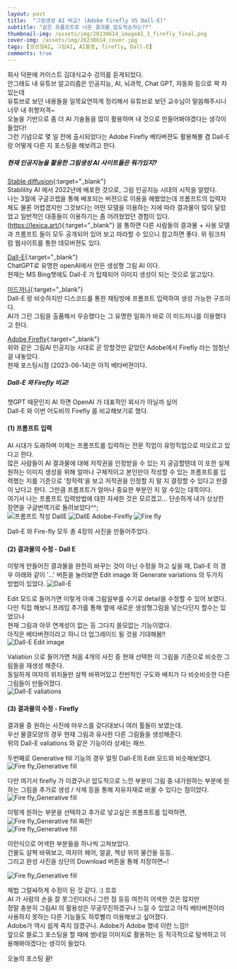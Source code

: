```yaml
---
layout: post
title:  "그림생성 AI 비교! (Adobe Firefly VS Dall-E)"
subtitle: "같은 프롬프트로 나온 결과물_압도적승자는??"
thumbnail-img: /assets/img/20230614_imageAI_3_firefly_final.png
cover-img: /assets/img/20230614_cover.jpg
tags: [생성형AI, 그림AI, AI활용, firefly, Dall-E]
comments: true
---
```


회사 덕분에 카이스트 김대식교수 강의를 듣게되었다. <br>
안그래도 내 유튜브 알고리즘은 인공지능, AI, 뇌과학, Chat GPT, 자동화 등으로 꽉 차있는데 <br>
유튜브로 보던 내용들을 일목요연하게 정리해서 유튜브로 보던 교수님이 말씀해주시니 너무 내 취향저격~<br> 오늘을 기반으로 좀 더 AI 기술들을 많이 활용하며 내 것으로 만들어봐야겠다는 생각이 들었다! <br>
그런 기념으로 몇 일 전에 출시되었다는 Adobe Firefly 베타버젼도 활용해볼 겸 Dall-E 랑 어떻게 다른 지 포스팅을 해보려고 한다. 


##### 현재 인공지능을 활용한 그림생성 AI 사이트들은 뭐가있지? 

[Stable diffusion](https://stablediffusionweb.com/#demo){:target="_blank"} <br>
 Stablility AI 에서 2022년에 배포한 것으로, 그림 인공지능 시대의 시작을 알렸다. <br>
 나는 3월에 구글코랩을 통해 배포되는 버젼으로 이용을 해봤었는데 프롬프트의 입력자체도 물론 어렵겠지만 그것보다는 어떤 모델을 이용하는 지에 따라 결과물이 많이 달랐었고 일반적인 대중들이 이용하기는 좀 어려웠었던 경험이 있다.<br>
 (https://lexica.art/){:target="_blank"} 을 통하면 다른 사람들의 결과물 + 사용 모델과 프롬프트 들이 모두 공개되어 있어 보고 따라할 수 있으니 참고하면 좋다. 위 링크처럼 웹사이트를 통한 데모버젼도 있다. <br>

[Dall-E](https://labs.openai.com/){:target="_blank"}<br>
 ChatGPT로 유명한 openAI에서 만든 생성형 그림 AI 이다.<br>
 현재는 MS Bing챗에도 Dall-E 가 탑재되어 이미지 생성이 되는 것으로 알고있다. <br>

[미드저니](https://discord.com/invite/midjourney){:target="_blank"}<br>
 Dall-E 랑 비슷하지만 디스코드를 통한 채팅방에 프롬프트 입력하여 생성 가능한 구조이다. <br>AI가 그린 그림을 출품해서 우승했다는 그 유명한 일화가 바로 이 미드저니를 이용했다고 한다. <br>

[Adobe Firefly](https://firefly.adobe.com/){:target="_blank"}<br>
 위와 같은 그림AI 인공지능 시대로 곧 망할것만 같았던 Adobe에서 Firefly 라는 엄청난걸 내놓았다. <br>현재 포스팅시점 (2023-06-14)은 아직 베타버젼이다. <br>


##### Dall-E 와 Firefly 비교! 

챗GPT 때문인지 AI 하면 OpenAI 가 대표적인 회사가 아닐까 싶어<br>
Dall-E 와 이번 어도비의 Firefly 를 비교해보기로 했다. <br>

#### (1) 프롬프트 입력

AI 시대가 도래하며 이제는 프롬프트를 입력하는 전문 직업이 유망직업으로 떠오르고 있다고 한다.<br>
많은 사람들이 AI 결과물에 대해 저작권을 인정받을 수 있는 지 궁금할텐데 이 또한 실제 원하는 이미지 생성을 위해 얼마나 구체적이고 본인만이 작성할 수 있는 프롬프트를 입력했는 지를 기준으로 '창작력'을 보고 저작권을 인정할 지 말 지 결정할 수 있다고 판결이 났다고 한다. 그만큼 프롬프트가 얼마나 중요한 부분인 지 알 수있는 대목이다.  <br>
여기서 나는 프롬프트 입력방법에 대한 자세한 것은 모르겠고... 단순하게 내가 상상한 장면을 구글번역기로 돌려보았다^^; <br> 
![프롬프트 작성](/assets/img/20230614_imageAI_1.JPG)
DallE
![DallE](/assets/img/20230614_imageAI_2_Dalle.JPG)
Adobe-Firefly
![Fire fly](/assets/img/20230614_imageAI_3_firefly.JPG)

Dall-E 와 Fire-fly 모두 총 4장의 사진을 만들어주었다. <br>


#### (2) 결과물의 수정 - Dall E
 이렇게 만들어진 결과물을 완전히 바꾸는 것이 아닌 수정을 하고 싶을 때, 
 Dall-E 의 경우 아래와 같이 '...' 버튼을 눌러보면 Edit image 와 Generate variations 의 두가지 방법이 있었다. 
 ![Dall-E ](/assets/img/20230614_imageAI_2_Dalle_2.JPG)
 
 Edit 모드로 들어가면 이렇게 아예 그림일부를 수기로 detail을 수정할 수 있어 보였다.<br>
 다만 직접 해보니 프레임 추가를 통해 옆에 새로운 생성형그림을 넣는다던지 할수는 있었으나<br>
 현재 그림과 아무 연계성이 없는 등 그다지 쓸모없는 기능이였다. <br>
 아직은 베타버젼이라고 하니 더 업그레이드 될 것을 기대해봄!! <br>
 ![Dall-E  Edit image](/assets/img/20230614_imageAI_2_Dalle_3.JPG)
 
 Valiation 으로 들어가면 처음 4개의 사진 중 현재 선택한 이 그림을 기준으로 비슷한 그림들을 재생성 해준다. <br>
 동일하게 여자의 위치들만 살짝 바뀌어있고 전반적인 구도와 배치가 다 비슷비슷한 다른 그림들이 만들어졌다. <br>
 ![Dall-E  valiations](/assets/img/20230614_imageAI_2_Dalle_4.JPG)

#### (3) 결과물의 수정 - Firefly

 결과물 중 원하는 사진에 마우스를 갖다대보니 여러 툴들이 보였는데. <br>
 우선 물결모양의 경우 현재 그림과 유사한 다른 그림들을 생성해준다. <br>
 위의 Dall-E valiations 와 같은 기능이라 상세는 패쓰. <br>

 두번째로 Generative fill 기능의 경우 얼핏 Dall-E의 Edit 모드와 비슷해보였다. <br>
![Fire fly_Generative fill ](/assets/img/20230614_imageAI_3_firefly_3.JPG)

 다만 여기서 firefly 가 이겼구나!  압도적으로 느낀 부분이 그림 중 내가원하는 부분에 원하는 그림을 추가로 생성 / 삭제 등을 통해 자유자재로 바꿀 수 있다는 점이었다. <br>
 ![Fire fly_Generative fill ](/assets/img/20230614_imageAI_3_firefly_5.1.JPG)

 이렇게 원하는 부분을 선택하고 추가로 넣고싶은 프롬프트를 입력하면,<br>
![Fire fly_Generative fill ](/assets/img/20230614_imageAI_3_firefly_4.1.JPG)
 짜잔!  <br>
![Fire fly_Generative fill ](/assets/img/20230614_imageAI_3_firefly_4.2.JPG)

 이런식으로 어색한 부분들을 하나씩 고쳐보았다. <br>
 건물도 살짝 바꿔보고, 여자의 헤어, 얼굴, 책상 위의 물건들 등등.. <br>
 그리고 완성 사진을 상단의 Download 버튼을 통해 저장하면~! <br>

![Fire fly_Generative fill ](/assets/img/20230614_imageAI_3_firefly_final.png)

 제법 그럴싸하게 수정이 된 것 같다. :) 흐흐 <br>
 AI 가 사람의 손을 잘 못그린다더니 그런 점 등등 여전히 어색한 것은 많지만<br>
 정말 충분히 그림AI 의 활용성은 무궁무진하겠구나 느낄 수 있었고 아직 베타버젼이라 사용하지 못하는 다른 기능들도 하루빨리 이용해보고 싶어졌다. <br>
 Adobe가 역시 쉽게 죽지 않겠구나. Adobe가 Adobe 했네 이런 느낌!!<br>
 앞으로 블로그 포스팅을 할 때에 썸네일 이미지로 활용하는 등 적극적으로 탐색하고 이용해봐야겠다는 생각이 들었다. <br>
 
 오늘의 포스팅 끝! <br>